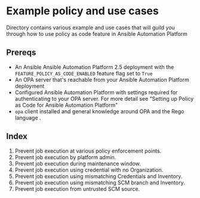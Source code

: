 # Example policy and use cases

Directory contains various example and use cases that will guild you through how to use policy as code feature in Ansible Automation Platform

## Prereqs

- An Ansible Ansible Automation Platform 2.5 deployment with the `FEATURE_POLICY_AS_CODE_ENABLED` feature flag set to `True`
- An OPA server that's reachable from your Ansible Automation Platform deployment
- Configured Ansible Automation Platform with settings required for authenticating to your OPA server. For more detail see "Setting up Policy as Code for Ansible Automation Platform"
- `opa` client installed and general knowledge around OPA and the Rego language .

## Index

1. Prevent job execution at various policy enforcement points.
2. Prevent job execution by platform admin.
3. Prevent job execution during maintenance window.
4. Prevent job execution using credential with no Organization.
5. Prevent job execution using mismatching Credentials and Inventory.
6. Prevent job execution using mismatching SCM branch and Inventory.
7. Prevent job execution from untrusted SCM source.
